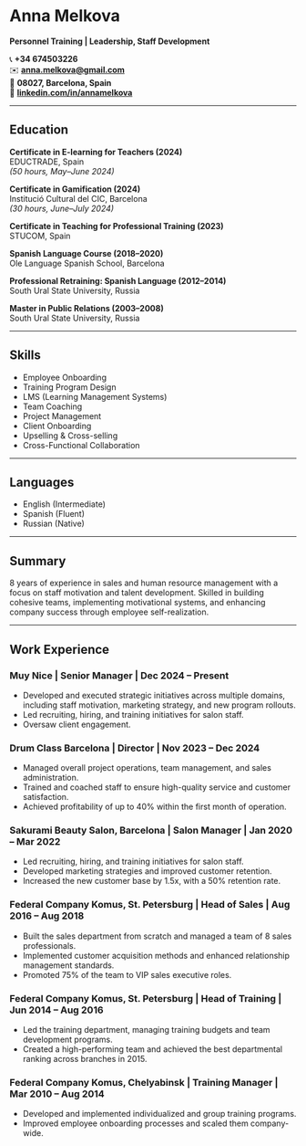 # Anna Melkova  
**Personnel Training | Leadership, Staff Development**

📞 **+34 674503226**  
✉️ **anna.melkova@gmail.com**  
📍 **08027, Barcelona, Spain**  
🔗 **[linkedin.com/in/annamelkova](https://linkedin.com/in/annamelkova)**

---

## Education

**Certificate in E-learning for Teachers (2024)**  
EDUCTRADE, Spain  
*(50 hours, May–June 2024)*

**Certificate in Gamification (2024)**  
Institució Cultural del CIC, Barcelona  
*(30 hours, June–July 2024)*

**Certificate in Teaching for Professional Training (2023)**  
STUCOM, Spain

**Spanish Language Course (2018–2020)**  
Ole Language Spanish School, Barcelona

**Professional Retraining: Spanish Language (2012–2014)**  
South Ural State University, Russia

**Master in Public Relations (2003–2008)**  
South Ural State University, Russia

---

## Skills

- Employee Onboarding  
- Training Program Design  
- LMS (Learning Management Systems)
- Team Coaching 
- Project Management
- Client Onboarding  
- Upselling & Cross-selling
- Cross-Functional Collaboration

---

## Languages

- English (Intermediate)
- Spanish (Fluent)
- Russian (Native)

---

## Summary

8 years of experience in sales and human resource management with a focus on staff motivation and talent development. Skilled in building cohesive teams, implementing motivational systems, and enhancing company success through employee self-realization.

---

## Work Experience

### Muy Nice | Senior Manager | Dec 2024 – Present
- Developed and executed strategic initiatives across multiple domains, including staff motivation, marketing strategy, and new program rollouts.
- Led recruiting, hiring, and training initiatives for salon staff.
- Oversaw client engagement.

### Drum Class Barcelona | Director | Nov 2023 – Dec 2024
- Managed overall project operations, team management, and sales administration.
- Trained and coached staff to ensure high-quality service and customer satisfaction.
- Achieved profitability of up to 40% within the first month of operation.

### Sakurami Beauty Salon, Barcelona | Salon Manager | Jan 2020 – Mar 2022
- Led recruiting, hiring, and training initiatives for salon staff.
- Developed marketing strategies and improved customer retention.
- Increased the new customer base by 1.5x, with a 50% retention rate.

### Federal Company Komus, St. Petersburg | Head of Sales | Aug 2016 – Aug 2018
- Built the sales department from scratch and managed a team of 8 sales professionals.
- Implemented customer acquisition methods and enhanced relationship management standards.
- Promoted 75% of the team to VIP sales executive roles.

### Federal Company Komus, St. Petersburg | Head of Training | Jun 2014 – Aug 2016
- Led the training department, managing training budgets and team development programs.
- Created a high-performing team and achieved the best departmental ranking across branches in 2015.

### Federal Company Komus, Chelyabinsk | Training Manager | Mar 2010 – Aug 2014
- Developed and implemented individualized and group training programs.
- Improved employee onboarding processes and scaled them company-wide.

